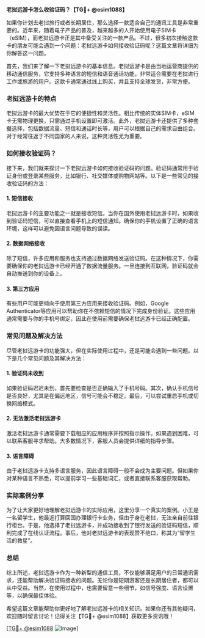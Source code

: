 **老挝远游卡怎么收验证码？【TG💪+ @esim1088】**

如果你计划去老挝旅行或者长期居住，那么选择一款适合自己的通讯工具是非常重要的。近年来，随着电子产品的普及，越来越多的人开始使用电子SIM卡（eSIM），而老挝远游卡正是其中备受关注的一款产品。不过，很多初次接触这款卡的朋友可能会遇到一个问题：老挝远游卡如何接收验证码呢？这篇文章将详细为你解答这一问题。

首先，我们来了解一下老挝远游卡的基本信息。老挝远游卡是由当地运营商提供的移动通信服务，它支持多种语言的短信和语音通话功能，非常适合需要在老挝进行工作或旅游的用户。这款卡通常通过线上购买，并且支持全球发货，非常方便。

### 老挝远游卡的特点

老挝远游卡的最大优势在于它的便捷性和灵活性。相比传统的实体SIM卡，eSIM卡无需物理更换，只需通过手机设置即可激活。此外，老挝远游卡还提供了多种套餐选择，包括数据流量、短信和通话时长等，用户可以根据自己的需求自由组合。对于经常往返于不同国家的人来说，这种灵活性尤为重要。

### 如何接收验证码？

接下来，我们就来探讨一下老挝远游卡如何接收验证码的问题。验证码通常用于验证身份或登录某些服务，比如银行、社交媒体或购物网站等。以下是一些常见的接收验证码的方法：

#### 1. 短信接收

老挝远游卡的主要功能之一就是接收短信。当你在国外使用老挝远游卡时，如果收到验证码短信，可以直接查看手机上的短信通知。确保你的手机设置了正确的语言环境，这样可以避免因语言问题导致的误读。

#### 2. 数据网络接收

除了短信，许多应用和服务也支持通过数据网络发送验证码。在这种情况下，你需要确保你的老挝远游卡已经开通了数据流量服务。一旦连接到互联网，验证码就会自动推送到你的设备上。

#### 3. 第三方应用

有些用户可能更倾向于使用第三方应用来接收验证码。例如，Google Authenticator等应用可以帮助你在不依赖短信的情况下完成身份验证。这些应用通常需要与你的手机号绑定，因此在使用前需要确保老挝远游卡已经正确配置。

### 常见问题及解决方法

尽管老挝远游卡的功能强大，但在实际使用过程中，还是可能会遇到一些问题。以下是几个常见问题及其解决方法：

#### 1. 验证码未收到

如果验证码迟迟未到，首先要检查是否正确输入了手机号码。其次，确认手机信号是否良好，尤其是在偏远地区，信号可能会不稳定。最后，可以尝试重启手机或切换网络模式。

#### 2. 无法激活老挝远游卡

激活老挝远游卡通常需要下载相应的应用程序并按照指示操作。如果遇到困难，可以联系客服寻求帮助。大多数情况下，客服人员会提供详细的指导步骤。

#### 3. 语言障碍

由于老挝远游卡支持多语言服务，因此语言障碍一般不会成为主要问题。但如果你对某种语言不熟悉，可以提前学习一些基础词汇，或者直接联系客服获取帮助。

### 实际案例分享

为了让大家更好地理解老挝远游卡的实际应用，这里分享一个真实的案例。小王是一名留学生，他最近打算回国办理银行卡业务，但由于身在老挝，无法亲自前往银行柜台。于是，他选择了老挝远游卡，并成功接收到了银行发送的验证码短信，顺利完成了在线认证流程。事后，他对老挝远游卡的表现赞不绝口，称其为“留学生活的救星”。

### 总结

综上所述，老挝远游卡作为一种新型的通信工具，不仅能够满足用户的日常通讯需求，还能帮助解决验证码接收的问题。无论你是短期游客还是长期居住者，都可以从中受益。当然，在使用过程中，也需要留意一些细节，如信号强度、语言设置等，以确保最佳体验。

希望这篇文章能帮助你更好地了解老挝远游卡的相关知识。如果你还有其他疑问，欢迎随时留言讨论！记得关注【TG💪+ @esim1088】获取更多资讯哦！

[[TG💪+ @esim1088](https://t.me/s/esim1088) ![Image](https://i.postimg.cc/4NQfJmqS/Snipaste-2025-05-13-00-14-12.png)]